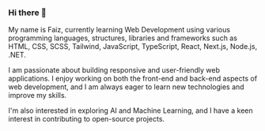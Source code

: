### Hi there 👋

My name is Faiz, currently learning Web Development using various programming languages, structures, libraries and frameworks such as HTML, CSS, SCSS, Tailwind, JavaScript, TypeScript, React, Next.js, Node.js, .NET. 

I am passionate about building responsive and user-friendly web applications. I enjoy working on both the front-end and back-end aspects of web development, and I am always eager to learn new technologies and improve my skills.

I'm also interested in exploring AI and Machine Learning, and I have a keen interest in contributing to open-source projects.